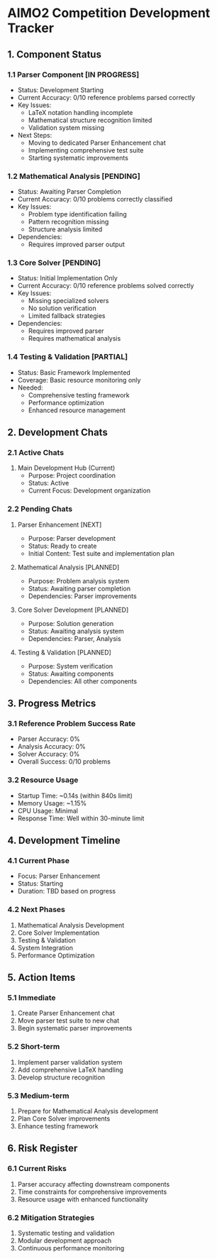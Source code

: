 # AIMO2 Competition Development Tracker

## 1. Component Status

### 1.1 Parser Component [IN PROGRESS]
- Status: Development Starting
- Current Accuracy: 0/10 reference problems parsed correctly
- Key Issues:
  - LaTeX notation handling incomplete
  - Mathematical structure recognition limited
  - Validation system missing
- Next Steps:
  - Moving to dedicated Parser Enhancement chat
  - Implementing comprehensive test suite
  - Starting systematic improvements

### 1.2 Mathematical Analysis [PENDING]
- Status: Awaiting Parser Completion
- Current Accuracy: 0/10 problems correctly classified
- Key Issues:
  - Problem type identification failing
  - Pattern recognition missing
  - Structure analysis limited
- Dependencies:
  - Requires improved parser output

### 1.3 Core Solver [PENDING]
- Status: Initial Implementation Only
- Current Accuracy: 0/10 reference problems solved correctly
- Key Issues:
  - Missing specialized solvers
  - No solution verification
  - Limited fallback strategies
- Dependencies:
  - Requires improved parser
  - Requires mathematical analysis

### 1.4 Testing & Validation [PARTIAL]
- Status: Basic Framework Implemented
- Coverage: Basic resource monitoring only
- Needed:
  - Comprehensive testing framework
  - Performance optimization
  - Enhanced resource management

## 2. Development Chats

### 2.1 Active Chats
1. Main Development Hub (Current)
   - Purpose: Project coordination
   - Status: Active
   - Current Focus: Development organization

### 2.2 Pending Chats
1. Parser Enhancement [NEXT]
   - Purpose: Parser development
   - Status: Ready to create
   - Initial Content: Test suite and implementation plan

2. Mathematical Analysis [PLANNED]
   - Purpose: Problem analysis system
   - Status: Awaiting parser completion
   - Dependencies: Parser improvements

3. Core Solver Development [PLANNED]
   - Purpose: Solution generation
   - Status: Awaiting analysis system
   - Dependencies: Parser, Analysis

4. Testing & Validation [PLANNED]
   - Purpose: System verification
   - Status: Awaiting components
   - Dependencies: All other components

## 3. Progress Metrics

### 3.1 Reference Problem Success Rate
- Parser Accuracy: 0%
- Analysis Accuracy: 0%
- Solver Accuracy: 0%
- Overall Success: 0/10 problems

### 3.2 Resource Usage
- Startup Time: ~0.14s (within 840s limit)
- Memory Usage: ~1.15%
- CPU Usage: Minimal
- Response Time: Well within 30-minute limit

## 4. Development Timeline

### 4.1 Current Phase
- Focus: Parser Enhancement
- Status: Starting
- Duration: TBD based on progress

### 4.2 Next Phases
1. Mathematical Analysis Development
2. Core Solver Implementation
3. Testing & Validation
4. System Integration
5. Performance Optimization

## 5. Action Items

### 5.1 Immediate
1. Create Parser Enhancement chat
2. Move parser test suite to new chat
3. Begin systematic parser improvements

### 5.2 Short-term
1. Implement parser validation system
2. Add comprehensive LaTeX handling
3. Develop structure recognition

### 5.3 Medium-term
1. Prepare for Mathematical Analysis development
2. Plan Core Solver improvements
3. Enhance testing framework

## 6. Risk Register

### 6.1 Current Risks
1. Parser accuracy affecting downstream components
2. Time constraints for comprehensive improvements
3. Resource usage with enhanced functionality

### 6.2 Mitigation Strategies
1. Systematic testing and validation
2. Modular development approach
3. Continuous performance monitoring

